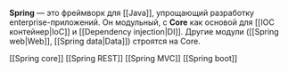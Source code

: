**Spring** — это фреймворк для [[Java]], упрощающий разработку enterprise-приложений. Он модульный, с **Core** как основой для [[IOC контейнер|IoC]] и [[Dependency injection|DI]]. Другие модули ([[Spring web|Web]], [[Spring data|Data]]) строятся на Core.

[[Spring core]]
[[Spring REST]]
[[Spring MVC]]
[[Spring boot]]